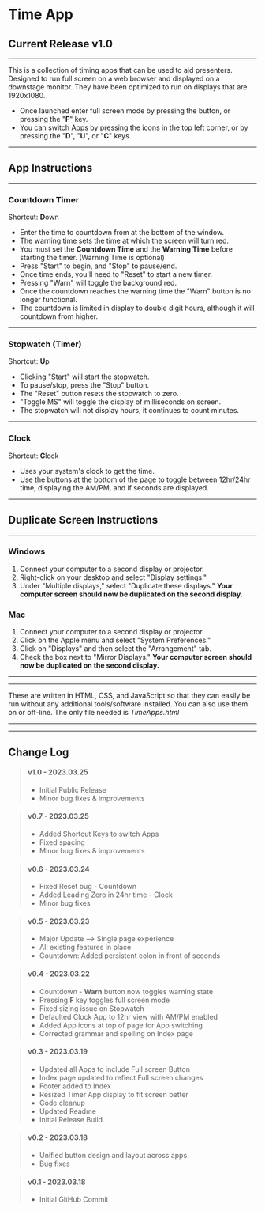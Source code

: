 # Time App

## Current Release v1.0

---

This is a collection of timing apps that can be used to aid presenters. Designed to run full screen on a web browser and displayed on a downstage monitor. They have been optimized to run on displays that are 1920x1080.

- Once launched enter full screen mode by pressing the button, or pressing the "**F**" key.
- You can switch Apps by pressing the icons in the top left corner, or by pressing the "**D**", "**U**", or "**C**" keys.

---

## App Instructions

---

### Countdown Timer 
Shortcut: **D**own

- Enter the time to countdown from at the bottom of the window.
- The warning time sets the time at which the screen will turn red.
- You must set the <b>Countdown Time</b> and the <b>Warning Time</b> before starting the timer. (Warning Time is optional)
- Press "Start" to begin, and "Stop" to pause/end.
- Once time ends, you'll need to "Reset" to start a new timer.
- Pressing "Warn" will toggle the background red.
- Once the countdown reaches the warning time the "Warn" button is no longer functional.
- The countdown is limited in display to double digit hours,
  although it will countdown from higher.

---

### Stopwatch (Timer)
Shortcut: **U**p

- Clicking "Start" will start the stopwatch.
- To pause/stop, press the "Stop" button.
- The "Reset" button resets the stopwatch to zero.
- "Toggle MS" will toggle the display of milliseconds on screen.
- The stopwatch will not display hours, it continues to count minutes.

---

### Clock
Shortcut: **C**lock

- Uses your system's clock to get the time.
- Use the buttons at the bottom of the page to toggle between 12hr/24hr time, displaying the AM/PM, and if seconds are displayed.

---

## Duplicate Screen Instructions

---

### Windows

1. Connect your computer to a second display or projector.
2. Right-click on your desktop and select "Display settings."
3. Under "Multiple displays," select "Duplicate these displays."
   <b>Your computer screen should now be duplicated on the second display.</b>

### Mac

1. Connect your computer to a second display or projector.
2. Click on the Apple menu and select "System Preferences."
3. Click on "Displays" and then select the "Arrangement" tab.
4. Check the box next to "Mirror Displays."
   <b>Your computer screen should now be duplicated on the second display.</b>

---

---

These are written in HTML, CSS, and JavaScript so that they can easily be run without any additional tools/software installed. You can also use them on or off-line. The only file needed is <i>TimeApps.html</i>

---

---

## Change Log

> #### v1.0 - 2023.03.25
>
> - Initial Public Release
> - Minor bug fixes & improvements

> #### v0.7 - 2023.03.25
>
> - Added Shortcut Keys to switch Apps
> - Fixed spacing
> - Minor bug fixes & improvements

> #### v0.6 - 2023.03.24
>
> - Fixed Reset bug - Countdown
> - Added Leading Zero in 24hr time - Clock
> - Minor bug fixes

> #### v0.5 - 2023.03.23
>
> - Major Update --> Single page experience
> - All existing features in place
> - Countdown: Added persistent colon in front of seconds

> #### v0.4 - 2023.03.22
>
> - Countdown - <b>Warn</b> button now toggles warning state
> - Pressing <b>F</b> key toggles full screen mode
> - Fixed sizing issue on Stopwatch
> - Defaulted Clock App to 12hr view with AM/PM enabled
> - Added App icons at top of page for App switching
> - Corrected grammar and spelling on Index page

> #### v0.3 - 2023.03.19
>
> - Updated all Apps to include Full screen Button
> - Index page updated to reflect Full screen changes
> - Footer added to Index
> - Resized Timer App display to fit screen better
> - Code cleanup
> - Updated Readme
> - Initial Release Build

> #### v0.2 - 2023.03.18
>
> - Unified button design and layout across apps
> - Bug fixes

> #### v0.1 - 2023.03.18
>
> - Initial GitHub Commit
